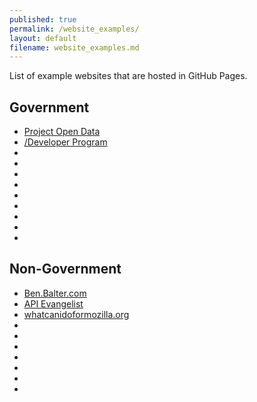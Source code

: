 ```yaml
---
published: true
permalink: /website_examples/
layout: default
filename: website_examples.md
---
```

  
List of example websites that are hosted in GitHub Pages.  

## Government 

* [Project Open Data]()   
* [/Developer Program]()  
* []()  
* []()  
* []()  
* []()  
* []()  
* []()  
* []()  
* []()  
* []()  

## Non-Government 

* [Ben.Balter.com]()  
* [API Evangelist]()  
* [whatcanidoformozilla.org](http://whatcanidoformozilla.org)  
* []()  
* []()  
* []()  
* []()  
* []()  
* []()  
* []()  

